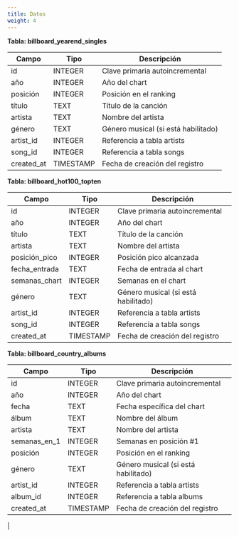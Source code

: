 ```yaml
---
title: Datos
weight: 4
---
```


**Tabla: billboard_yearend_singles**

|Campo|Tipo|Descripción|
|---|---|---|
|id|INTEGER|Clave primaria autoincremental|
|año|INTEGER|Año del chart|
|posición|INTEGER|Posición en el ranking|
|título|TEXT|Título de la canción|
|artista|TEXT|Nombre del artista|
|género|TEXT|Género musical (si está habilitado)|
|artist_id|INTEGER|Referencia a tabla artists|
|song_id|INTEGER|Referencia a tabla songs|
|created_at|TIMESTAMP|Fecha de creación del registro|

**Tabla: billboard_hot100_topten**

|Campo|Tipo|Descripción|
|---|---|---|
|id|INTEGER|Clave primaria autoincremental|
|año|INTEGER|Año del chart|
|título|TEXT|Título de la canción|
|artista|TEXT|Nombre del artista|
|posición_pico|INTEGER|Posición pico alcanzada|
|fecha_entrada|TEXT|Fecha de entrada al chart|
|semanas_chart|INTEGER|Semanas en el chart|
|género|TEXT|Género musical (si está habilitado)|
|artist_id|INTEGER|Referencia a tabla artists|
|song_id|INTEGER|Referencia a tabla songs|
|created_at|TIMESTAMP|Fecha de creación del registro|

**Tabla: billboard_country_albums**

| Campo        | Tipo      | Descripción                         |
| ------------ | --------- | ----------------------------------- |
| id           | INTEGER   | Clave primaria autoincremental      |
| año          | INTEGER   | Año del chart                       |
| fecha        | TEXT      | Fecha específica del chart          |
| álbum        | TEXT      | Nombre del álbum                    |
| artista      | TEXT      | Nombre del artista                  |
| semanas_en_1 | INTEGER   | Semanas en posición #1              |
| posición     | INTEGER   | Posición en el ranking              |
| género       | TEXT      | Género musical (si está habilitado) |
| artist_id    | INTEGER   | Referencia a tabla artists          |
| album_id     | INTEGER   | Referencia a tabla albums           |
| created_at   | TIMESTAMP | Fecha de creación del registro      |
|